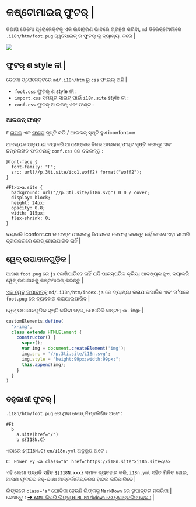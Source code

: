 # କଷ୍ଟୋମାଇଜ୍ ଫୁଟର୍ |

ତଥାପି ଡେମୋ ପ୍ରୋଜେକ୍ଟକୁ ଏକ ଉଦାହରଣ ଭାବରେ ଗ୍ରହଣ କରିବା, `md` ଡିରେକ୍ଟୋରୀରେ `.i18n/htm/foot.pug` ୱେବସାଇଟ୍ ର ଫୁଟର୍ କୁ ବ୍ୟାଖ୍ୟା କରେ |

![](https://p.3ti.site/1721286077.avif)

## ଫୁଟର୍ ଶ style ଳୀ |

ଡେମୋ ପ୍ରୋଜେକ୍ଟରେ `md/.i18n/htm` ରୁ `css` ଫାଇଲ୍ ଅଛି |

* `foot.css` ଫୁଟର୍ ଶ style ଳୀ :
* `import.css` ସମଗ୍ର ସାଇଟ୍ ପାଇଁ `i18n.site` style ଳୀ :
* `conf.css` ଫୁଟର୍ ଆଇକନ୍ ଏବଂ ଫଣ୍ଟ :

### ଆଇକନ୍ ଫଣ୍ଟ

`F` [ନାମକ](https://www.iconfont.cn/?lang=en-us) ଏକ [ଫଣ୍ଟ](https://www.iconfont.cn/?lang=zh) ସୃଷ୍ଟି କରି / ଆଇକନ୍ ସୃଷ୍ଟି ହୁଏ iconfont.cn

ଆବଶ୍ୟକ ଅନୁଯାୟୀ ଦୟାକରି ଆପଣଙ୍କର ନିଜର ଆଇକନ୍ ଫଣ୍ଟ ସୃଷ୍ଟି କରନ୍ତୁ ଏବଂ ନିମ୍ନଲିଖିତ ସଂରଚନାକୁ `conf.css` ରେ ବଦଳାନ୍ତୁ :

```
@font-face {
  font-family: "F";
  src: url(//p.3ti.site/ico1.woff2) format("woff2");
}

#Ft>b>a.site {
  background: url("//p.3ti.site/i18n.svg") 0 0 / cover;
  display: block;
  height: 24px;
  opacity: 0.8;
  width: 115px;
  flex-shrink: 0;
}
```

ଦୟାକରି iconfont.cn ର ଫଣ୍ଟ ଫାଇଲକୁ ସିଧାସଳଖ ରେଫର୍ କରନ୍ତୁ ନାହିଁ କାରଣ ଏହା ସଫାରି ବ୍ରାଉଜରରେ ଲୋଡ୍ ହୋଇପାରିବ ନାହିଁ |

## ୱେବ୍ ଉପାଦାନଗୁଡ଼ିକ |

ଆପଣ `foot.pug` ରେ `js` ଲେଖିପାରିବେ ନାହିଁ ଯଦି ପାରସ୍ପରିକ କ୍ରିୟା ଆବଶ୍ୟକ ହୁଏ, ଦୟାକରି ୱେବ୍ ଉପାଦାନକୁ କଷ୍ଟମାଇଜ୍ କରନ୍ତୁ |

[ଏକ ୱେବ୍ ଉପାଦାନକୁ](https://www.freecodecamp.org/news/build-your-first-web-component/) `md/.i18n/htm/index.js` ରେ ବ୍ୟାଖ୍ୟା କରାଯାଇପାରିବ ଏବଂ ତା’ପରେ `foot.pug` ରେ ବ୍ୟବହାର କରାଯାଇପାରିବ |

ୱେବ୍ ଉପାଦାନଗୁଡିକ ସୃଷ୍ଟି କରିବା ସହଜ, ଯେପରିକି କଷ୍ଟମ୍ `<x-img>` |

```js
customElements.define(
  'x-img',
  class extends HTMLElement {
    constructor() {
      super();
      var img = document.createElement('img');
      img.src = '//p.3ti.site/i18n.svg';
      img.style = "height:99px;width:99px;";
      this.append(img);
    }
  }
)
```

## ବହୁଭାଷୀ ଫୁଟର୍ |

`.i18n/htm/foot.pug` ରେ ଥିବା କୋଡ୍ ନିମ୍ନଲିଖିତ ଅଟେ :

```
#Ft
  b
    a.site(href="/")
    b ${I18N.C}
```

ଏଠାରେ `${I18N.C}` `en/i18n.yml` ଅନୁରୂପ ଅଟେ :

```
C: Power By <a class="a" href="https://i18n.site">i18n.site</a>
```

ଏହି ଲେଖା ପଦ୍ଧତି ସହିତ `${I18N.xxx}` ସମାନ ବ୍ୟବହାର କରି, `i18n.yml` ସହିତ ମିଳିତ ହୋଇ, ଆପଣ ଫୁଟରର ବହୁ-ଭାଷା ଆନ୍ତର୍ଜାତୀୟକରଣ ହାସଲ କରିପାରିବେ |

ଲିଙ୍କରେ `class="a"` ଯୋଡିବା ହେଉଛି ଲିଙ୍କକୁ `MarkDown` ରେ ରୂପାନ୍ତର ନକରିବା | ଦେଖନ୍ତୁ :
 [➔ `YAML` କିପରି ଲିଙ୍କ୍ `HTML` `Markdown` ରେ ରୂପାନ୍ତରିତ ହେବ :](/i18/qa#H2) |